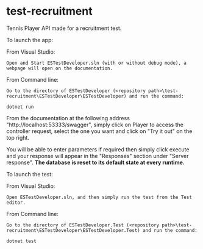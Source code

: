 # test-recruitment

Tennis Player API made for a recruitment test.

To launch the app:

From Visual Studio:

    Open and Start ESTestDeveloper.sln (with or without debug mode), a webpage will open on the documentation.
    
From Command line:

    Go to the directory of ESTestDeveloper (<repository path>\test-recruitment\ESTestDeveloper\ESTestDeveloper) and run the command:
    
    dotnet run

From the documentation at the following address "http://localhost:53333/swagger", simply click on Player to access the controller request, select the one you want and click on "Try it out" on the top right.

You will be able to enter parameters if required then simply click execute and your response will appear in the "Responses" section under "Server response". **The database is reset to its default state at every runtime.**

To launch the test:

From Visual Studio:

    Open ESTestDeveloper.sln, and then simply run the test from the Test editor.
    
From Command line:

    Go to the directory of ESTestDeveloper.Test (<repository path>\test-recruitment\ESTestDeveloper\ESTestDeveloper.Test) and run the command:
    
    dotnet test

